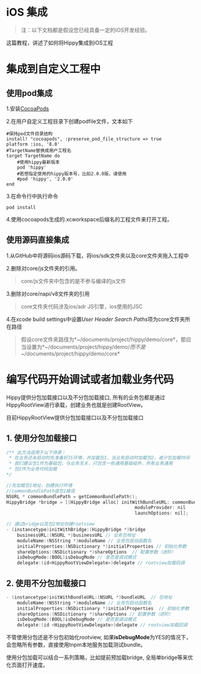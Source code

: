 # iOS 集成

>注：以下文档都是假设您已经具备一定的iOS开发经验。

这篇教程，讲述了如何将Hippy集成到iOS工程

# 集成到自定义工程中

## 使用pod集成

1.安装[CocoaPods](https://cocoapods.org/)

2.在用户自定义工程目录下创建podfile文件，文本如下

```text
#保持pod文件目录结构
install! "cocoapods", :preserve_pod_file_structure => true
platform :ios, '8.0'
#TargetName替换成用户工程名
target TargetName do
    #使用hippy最新版本
    pod 'hippy'
    #若想指定使用的hippy版本号，比如2.0.0版，请使用
    #pod 'hippy', '2.0.0'
end
```

3.在命令行中执行命令

```text
pod install
```

4.使用cocoapods生成的.xcworkspace后缀名的工程文件来打开工程。

## 使用源码直接集成

1.从GitHub中将源码ios源码下载，将ios/sdk文件夹以及core文件夹拖入工程中

2.删除对core/js文件夹的引用。

>core/js文件夹中包含的是不参与编译的js文件

3.删除对core/napi/v8文件夹的引用
>core文件夹代码涉及ios/adr JS引擎，ios使用的JSC

4.在xcode build settings中设置*User Header Search Paths*项为core文件夹所在路径
>假设core文件夹路径为*~/documents/project/hippy/demo/core*，那应当设置为*~/documents/project/hippy/demo/*而不是*~/documents/project/hippy/demo/core*

# 编写代码开始调试或者加载业务代码

Hippy提供分包加载接口以及不分包加载接口, 所有的业务包都是通过HippyRootView进行承载，创建业务也就是创建RootView。

目前HippyRootView提供分包加载接口以及不分包加载接口

## 1. 使用分包加载接口

``` objectivec
/** 此方法适用于以下场景：
 * 在业务还未启动时先准备好JS环境，并加载包1，当业务启动时加载包2，减少包加载时间
 * 我们建议包1作为基础包，与业务无关，只包含一些通用基础组件，所有业务通用
 * 包2作为业务代码加载
*/

//先加载包1地址，创建执行环境
//commonBundlePath值包1路径
NSURL * commonBundlePath = getCommonBundlePath();
HippyBridge *bridge = [[HippyBridge alloc] initWithBundleURL: commonBundlePath
                                                moduleProvider: nil
                                                launchOptions: nil];

// 通过bridge以及包2地址创建rootview
- (instancetype)initWithBridge:(HippyBridge *)bridge  
    businessURL:(NSURL *)businessURL // 业务包地址
    moduleName:(NSString *)moduleName // 业务包启动函数名
    initialProperties:(NSDictionary *)initialProperties // 初始化参数
    shareOptions:(NSDictionary *)shareOptions  // 配置参数（进阶）
    isDebugMode:(BOOL)isDebugMode // 是否是调试模式
    delegate:(id<HippyRootViewDelegate>)delegate // rootview加载回调

```

## 2. 使用不分包加载接口

``` objectivec
- (instancetype)initWithBundleURL:(NSURL *)bundleURL  // 包地址
    moduleName:(NSString *)moduleName // 业务包启动函数名
    initialProperties:(NSDictionary *)initialProperties  // 初始化参数
    shareOptions:(NSDictionary *)shareOptions // 配置参数（进阶）
    isDebugMode:(BOOL)isDebugMode // 是否是调试模式
    delegate:(id <HippyRootViewDelegate>)delegate // rootview加载回调
```

不管使用分包还是不分包初始化rootview, 如果**isDebugMode**为YES的情况下，会忽略所有参数，直接使用tnpm本地服务加载测试bundle。

使用分包加载可以结合一系列策略，比如提前预加载bridge, 全局单bridge等来优化页面打开速度。
